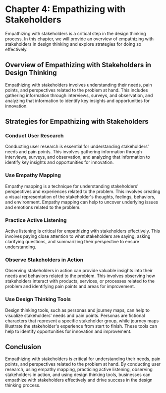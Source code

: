 Chapter 4: Empathizing with Stakeholders
========================================

Empathizing with stakeholders is a critical step in the design thinking process. In this chapter, we will provide an overview of empathizing with stakeholders in design thinking and explore strategies for doing so effectively.

Overview of Empathizing with Stakeholders in Design Thinking
------------------------------------------------------------

Empathizing with stakeholders involves understanding their needs, pain points, and perspectives related to the problem at hand. This includes gathering information through interviews, surveys, and observation, and analyzing that information to identify key insights and opportunities for innovation.

Strategies for Empathizing with Stakeholders
--------------------------------------------

### Conduct User Research

Conducting user research is essential for understanding stakeholders' needs and pain points. This involves gathering information through interviews, surveys, and observation, and analyzing that information to identify key insights and opportunities for innovation.

### Use Empathy Mapping

Empathy mapping is a technique for understanding stakeholders' perspectives and experiences related to the problem. This involves creating a visual representation of the stakeholder's thoughts, feelings, behaviors, and environment. Empathy mapping can help to uncover underlying issues and emotions related to the problem.

### Practice Active Listening

Active listening is critical for empathizing with stakeholders effectively. This involves paying close attention to what stakeholders are saying, asking clarifying questions, and summarizing their perspective to ensure understanding.

### Observe Stakeholders in Action

Observing stakeholders in action can provide valuable insights into their needs and behaviors related to the problem. This involves observing how stakeholders interact with products, services, or processes related to the problem and identifying pain points and areas for improvement.

### Use Design Thinking Tools

Design thinking tools, such as personas and journey maps, can help to visualize stakeholders' needs and pain points. Personas are fictional characters that represent a specific stakeholder group, while journey maps illustrate the stakeholder's experience from start to finish. These tools can help to identify opportunities for innovation and improvement.

Conclusion
----------

Empathizing with stakeholders is critical for understanding their needs, pain points, and perspectives related to the problem at hand. By conducting user research, using empathy mapping, practicing active listening, observing stakeholders in action, and using design thinking tools, businesses can empathize with stakeholders effectively and drive success in the design thinking process.
